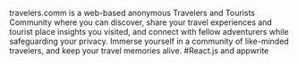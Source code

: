 travelers.comm is a web-based anonymous Travelers and Tourists Community where you can discover, share your travel experiences and tourist place insights you visited, and connect with fellow adventurers while safeguarding your privacy. Immerse yourself in a community of like-minded travelers, and keep your travel memories alive.
#React.js and appwrite
